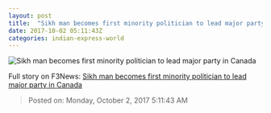 ```yaml
---
layout: post
title:  "Sikh man becomes first minority politician to lead major party in Canada"
date: 2017-10-02 05:11:43Z
categories: indian-express-world
---
```


![Sikh man becomes first minority politician to lead major party in Canada](http://images.indianexpress.com/2017/10/sikh-man.jpg?w=759)




Full story on F3News: [Sikh man becomes first minority politician to lead major party in Canada](http://www.f3nws.com/n/YWxVAH)

> Posted on: Monday, October 2, 2017 5:11:43 AM
